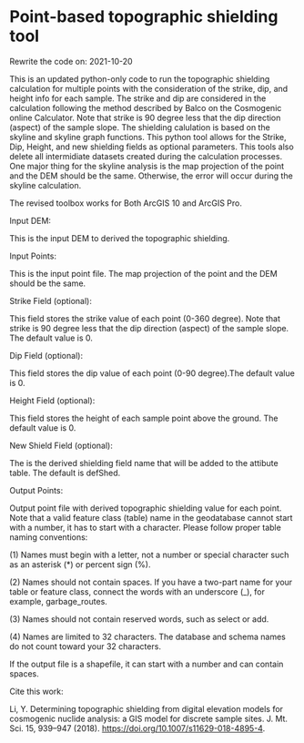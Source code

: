 # Point-based topographic shielding tool

Rewrite the code on: 2021-10-20

This is an updated python-only code to run the topographic shielding calculation for multiple points with the consideration of the strike, dip, and height info for each sample. The strike and dip are considered in the calculation following the method described by Balco on the Cosmogenic online Calculator. Note that strike is 90 degree less that the dip direction (aspect) of the sample slope. The shielding calulation is based on the skyline and skyline graph functions. This python tool allows for the Strike, Dip, Height, and new shielding fields as optional parameters. This tools also delete all intermidiate datasets created during the calculation processes. One major thing for the skyline analysis is the map projection of the point and the DEM should be the same. Otherwise, the error will occur during the skyline calculation. 

The revised toolbox works for Both ArcGIS 10 and ArcGIS Pro.

Input DEM:

This is the input DEM to derived the topographic shielding.


Input Points:

This is the input point file. The map projection of the point and the DEM should be the same.


Strike Field (optional):

This field stores the strike value of each point (0-360 degree). Note that strike is 90 degree less that the dip direction (aspect) of the sample slope. The default value is 0.


Dip Field (optional):

This field stores the dip value of each point (0-90 degree).The default value is 0.


Height Field (optional):

This field stores the height of each sample point above the ground. The default value is 0.


New Shield Field (optional):

The is the derived shielding field name that will be added to the attibute table. The default is defShed.


Output Points:

Output point file with derived topographic shielding value for each point. Note that a valid feature class (table) name in the geodatabase cannot start with a number, it has to start with a character. Please follow proper table naming conventions: 

(1) Names must begin with a letter, not a number or special character such as an asterisk (*) or percent sign (%). 

(2) Names should not contain spaces. If you have a two-part name for your table or feature class, connect the words with an underscore (_), for example, garbage_routes. 

(3) Names should not contain reserved words, such as select or add. 

(4) Names are limited to 32 characters. The database and schema names do not count toward your 32 characters.

If the output file is a shapefile, it can start with a number and can contain spaces.


Cite this work:

Li, Y. Determining topographic shielding from digital elevation models for cosmogenic nuclide analysis: a GIS model for discrete sample sites. J. Mt. Sci. 15, 939–947 (2018). https://doi.org/10.1007/s11629-018-4895-4.
